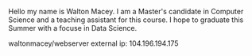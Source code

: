 Hello my name is Walton Macey. I am a Master's candidate in Computer Science and a teaching 
assistant for this course. I hope to graduate this Summer with a focuse in Data Science. 

waltonmacey/webserver external ip: 104.196.194.175
